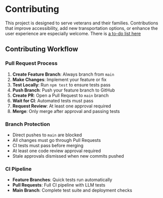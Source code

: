 # Contributing

This project is designed to serve veterans and their families. Contributions that improve accessibility, add new transportation options, or enhance the user experience are especially welcome. There is [a to-do list here](TODO.md)

## Contributing Workflow

### Pull Request Process
1. **Create Feature Branch**: Always branch from `main`
2. **Make Changes**: Implement your feature or fix
3. **Test Locally**: Run `npm test` to ensure tests pass
4. **Push Branch**: Push your feature branch to GitHub
5. **Create PR**: Open a Pull Request to `main` branch
6. **Wait for CI**: Automated tests must pass
7. **Request Review**: At least one approval required
8. **Merge**: Only merge after approval and passing tests

### Branch Protection
- Direct pushes to `main` are blocked
- All changes must go through Pull Requests
- CI tests must pass before merging
- At least one code review approval required
- Stale approvals dismissed when new commits pushed

### CI Pipeline
- **Feature Branches**: Quick tests run automatically
- **Pull Requests**: Full CI pipeline with LLM tests
- **Main Branch**: Complete test suite and deployment checks